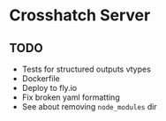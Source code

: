 # Crosshatch Server

## TODO

- Tests for structured outputs vtypes
- Dockerfile
- Deploy to fly.io
- Fix broken yaml formatting
- See about removing `node_modules` dir
